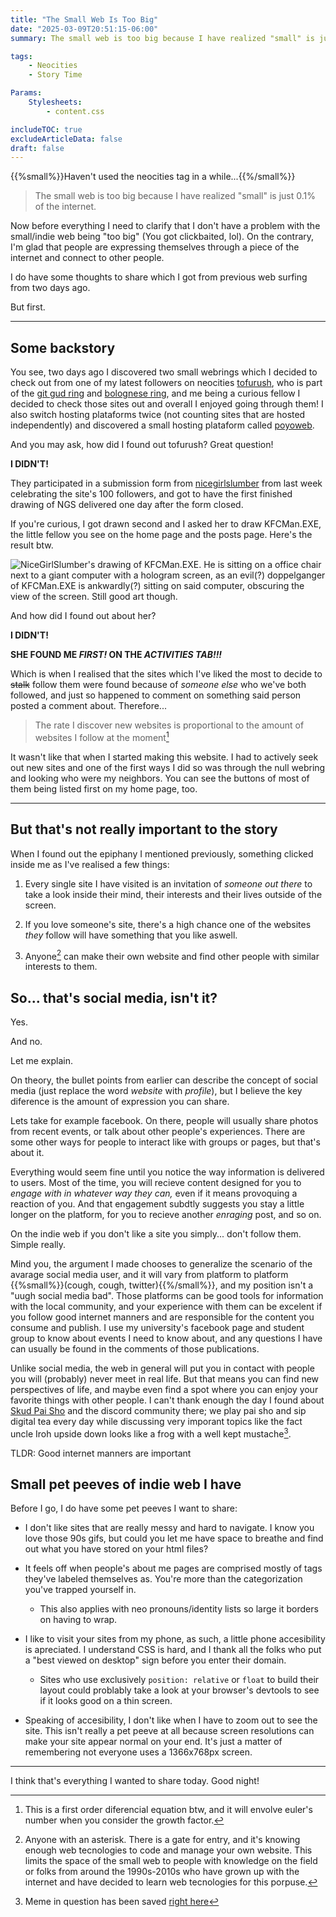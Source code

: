 ```yaml
---
title: "The Small Web Is Too Big"
date: "2025-03-09T20:51:15-06:00"
summary: The small web is too big because I have realized "small" is just 0.1% of the internet.

tags:
    - Neocities
    - Story Time

Params:
    Stylesheets:
        - content.css

includeTOC: true
excludeArticleData: false
draft: false
---
```


{{%small%}}Haven't used the neocities tag in a while...{{%/small%}}

> The small web is too big because I have realized "small" is just 0.1% of the internet.

Now before everything I need to clarify that I don't have a problem with the small/indie web being "too big" (You got clickbaited, lol). On the contrary, I'm glad that people are expressing themselves through a piece of the internet and connect to other people.

I do have some thoughts to share which I got from previous web surfing from two days ago.

But first.

---

## Some backstory

You see, two days ago I discovered two small webrings which I decided to check out from one of my latest followers on neocities [tofurush](https://tofutush.neocities.org/), who is part of the [git gud ring](https://mechagic.party/extras/gitgudring/) and [bolognese ring](https://spag.site/webring/), and me being a curious fellow I decided to check those sites out and overall I enjoyed going through them! I also switch hosting plataforms twice (not counting sites that are hosted independently) and discovered a small hosting plataform called [poyoweb](https://poyoweb.org/).

And you may ask, how did I found out tofurush? Great question!

**I DIDN'T!**

They participated in a submission form from [nicegirlslumber](https://nicegirlslumber.neocities.org/) from last week celebrating the site's 100 followers, and got to have the first finished drawing of NGS delivered one day after the form closed.

If you're curious, I got drawn second and I asked her to draw KFCMan.EXE, the little fellow you see on the home page and the posts page. Here's the result btw.

![NiceGirlSlumber's drawing of KFCMan.EXE. He is sitting on a office chair next to a giant computer with a hologram screen, as an evil(?) doppelganger of KFCMan.EXE is ankwardly(?) sitting on said computer, obscuring the view of the screen. Still good art though.](https://files.catbox.moe/32dbrb.jpg)

And how did I found out about her?

**I DIDN'T!**

**SHE FOUND ME _FIRST!_ ON THE _ACTIVITIES TAB!!!_**

Which is when I realised that the sites which I've liked the most to decide to ~~stalk~~ follow them were found because of _someone else_ who we've both followed, and just so happened to comment on something said person posted a comment about. Therefore...

> The rate I discover new websites is proportional to the amount of websites I follow at the moment[^1]

It wasn't like that when I started making this website. I had to actively seek out new sites and one of the first ways I did so was through the null webring and looking who were my neighbors. You can see the buttons of most of them being listed first on my home page, too.

---

## But that's not really important to the story

When I found out the epiphany I mentioned previously, something clicked inside me as I've realised a few things:

1. Every single site I have visited is an invitation of _someone out there_ to take a look inside their mind, their interests and their lives outside of the screen.

2. If you love someone's site, there's a high chance one of the websites _they_ follow will have something that you like aswell.

3. Anyone[^2] can make their own website and find other people with similar interests to them.

## So... that's social media, isn't it?

Yes.

And no.

Let me explain.

On theory, the bullet points from earlier can describe the concept of social media (just replace the word _website_ with _profile_), but I believe the key diference is the amount of expression you can share.

Lets take for example facebook. On there, people will usually share photos from recent events, or talk about other people's experiences. There are some other ways for people to interact like with groups or pages, but that's about it.

Everything would seem fine until you notice the way information is delivered to users. Most of the time, you will recieve content designed for you to _engage with in whatever way they can,_ even if it means provoquing a reaction of you. And that engagement subdtly suggests you stay a little longer on the platform, for you to recieve another _enraging_ post, and so on.

On the indie web if you don't like a site you simply... don't follow them. Simple really.

Mind you, the argument I made chooses to generalize the scenario of the avarage social media user, and it will vary from platform to platform {{%small%}}(cough, cough, twitter){{%/small%}}, and my position isn't a "uugh social media bad". Those platforms can be good tools for information with the local community, and your experience with them can be excelent if you follow good internet manners and are responsible for the content you consume and publish. I use my university's facebook page and student group to know about events I need to know about, and any questions I have can usually be found in the comments of those publications.

Unlike social media, the web in general will put you in contact with people you will (probably) never meet in real life. But that means you can find new perspectives of life, and maybe even find a spot where you can enjoy your favorite things with other people. I can't thank enough the day I found about [Skud Pai Sho](https://skudpaisho.com) and the discord community there; we play pai sho and sip digital tea every day while discussing very imporant topics like the fact uncle Iroh upside down looks like a frog with a well kept mustache[^3].

TLDR: Good internet manners are important

## Small pet peeves of indie web I have

Before I go, I do have some pet peeves I want to share:

-   I don't like sites that are really messy and hard to navigate. I know you love those 90s gifs, but could you let me have space to breathe and find out what you have stored on your html files?
-   It feels off when people's about me pages are comprised mostly of tags they've labeled themselves as. You're more than the categorization you've trapped yourself in.

    -   This also applies with neo pronouns/identity lists so large it borders on having to wrap.

-   I like to visit your sites from my phone, as such, a little phone accesibility is apreciated. I understand CSS is hard, and I thank all the folks who put a "best viewed on desktop" sign before you enter their domain.
    -   Sites who use exclusively `position: relative` or `float` to build their layout could problably take a look at your browser's devtools to see if it looks good on a thin screen.
-   Speaking of accesibility, I don't like when I have to zoom out to see the site. This isn't really a pet peeve at all because screen resolutions can make your site appear normal on your end. It's just a matter of remembering not everyone uses a 1366x768px screen.

---

I think that's everything I wanted to share today. Good night!

<!-- -->

[^1]: This is a first order diferencial equation btw, and it will envolve euler's number when you consider the growth factor.
[^2]: Anyone with an asterisk. There is a gate for entry, and it's knowing enough web tecnologies to code and manage your own website. This limits the space of the small web to people with knowledge on the field or folks from around the 1990s-2010s who have grown up with the internet and have decided to learn web tecnologies for this porpuse.
[^3]: Meme in question has been saved [right here](https://file.garden/Z85j0wcYZ0vCXjU9/iroh_upside_down.png)
